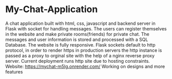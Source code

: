 # My-Chat-Application
A chat application built with html, css, javascript and backend server in Flask with socket for handling messages. The users can register themselves in the website and make private rooms(friends) for private chat. The messages and user information is stored and processed with a SQL Database. The website is fully responsive.
Flask sockets default to http protocol, in order to render https in production servers the http instance is passed as a proxy to orginal site with the help of a nginx reverse proxy server. Current deployment runs http site due to hosting constraints.
Website: https://mychat-m5lg.onrender.com/
Working on designs and more features
